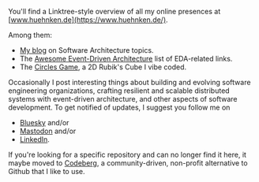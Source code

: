 

You'll find a Linktree-style overview of all my online presences at [www.huehnken.de](https://www.huehnken.de/).

Among them:

* [My blog](https://www.reactivesystems.eu/) on Software Architecture topics.
* The [Awesome Event-Driven Architecture]() list of EDA-related links.
* The [Circles Game](), a 2D Rubik's Cube I vibe coded.

Occasionally I post interesting things about building and evolving software engineering organizations, crafting resilient and scalable distributed systems with event-driven architecture, and other aspects of software development. To get notified of updates, I suggest you follow me on 

* [Bluesky](https://bsky.app/profile/huehnken.de) and/or
* [Mastodon](https://mastodon.social/@lutzhuehnken) and/or
* [LinkedIn](https://www.linkedin.com/in/lutzh).

If you're looking for a specific repository and can no longer find it here, it maybe moved to [Codeberg](https://codeberg.org/lutzh), a community-driven, non-profit alternative to Github that I like to use.

